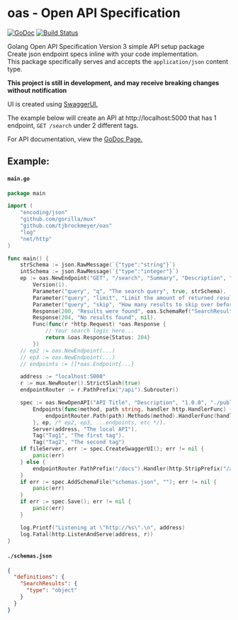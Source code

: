 # oas - Open API Specification

[![GoDoc](https://godoc.org/github.com/tjbrockmeyer/oas?status.svg)](https://godoc.org/github.com/tjbrockmeyer/oas)
[![Build Status](https://travis-ci.org/tjbrockmeyer/oas.svg?branch=master)](https://travis-ci.org/tjbrockmeyer/oas)

Golang Open API Specification Version 3 simple API setup package  
Create json endpoint specs inline with your code implementation.  
This package specifically serves and accepts the `application/json` content type.

**This project is still in development, and may receive breaking changes without notification**

UI is created using [SwaggerUI.](https://github.com/swagger-api/swagger-ui)

The example below will create an API at http://localhost:5000 that has 1 endpoint, `GET /search` under 2 different tags.

For API documentation, view the [GoDoc Page.](https://godoc.org/github.com/tjbrockmeyer/oas)  

## Example: 
#### `main.go`
```go
package main

import (
	"encoding/json"
	"github.com/gorilla/mux"
	"github.com/tjbrockmeyer/oas"
	"log"
	"net/http"
)

func main() {
	strSchema := json.RawMessage(`{"type":"string"}`)
	intSchema := json.RawMessage(`{"type":"integer"}`)
	ep := oas.NewEndpoint("GET", "/search", "Summary", "Description", "Tag1", "Tag2").
		Version(1).
		Parameter("query", "q", "The search query", true, strSchema).
		Parameter("query", "limit", "Limit the amount of returned results", true, intSchema).
		Parameter("query", "skip", "How many results to skip over before returning", true, intSchema).
		Response(200, "Results were found", oas.SchemaRef("SearchResults")).
		Response(204, "No results found", nil).
		Func(func(r *http.Request) *oas.Response {
			// Your search logic here...
			return &oas.Response{Status: 204}
		})
	// ep2 := oas.NewEndpoint(...)
	// ep3 := oas.NewEndpoint(...)
	// endpoints := []*oas.Endpoint{...}

	address := "localhost:5000"
	r := mux.NewRouter().StrictSlash(true)
	endpointRouter := r.PathPrefix("/api").Subrouter()

	spec := oas.NewOpenAPI("API Title", "Description", "1.0.0", "./public").
		Endpoints(func(method, path string, handler http.HandlerFunc) {
			endpointRouter.Path(path).Methods(method).HandlerFunc(handler)
		}, ep, /* ep2, ep3, ...endpoints, etc */).
		Server(address, "The local API").
		Tag("Tag1", "The first tag").
		Tag("Tag2", "The second tag")
	if fileServer, err := spec.CreateSwaggerUI(); err != nil {
		panic(err)
	} else {
		endpointRouter.PathPrefix("/docs").Handler(http.StripPrefix("/api/docs/", fileServer))
	}
	if err := spec.AddSchemaFile("schemas.json", ""); err != nil {
		panic(err)
	}
	if err := spec.Save(); err != nil {
		panic(err)
	}

	log.Printf("Listening at \"http://%s\".\n", address)
	log.Fatal(http.ListenAndServe(address, r))
}
```

#### `./schemas.json`
```json
{
  "definitions": {
    "SearchResults": {
      "type": "object"
    }
  }
}
```